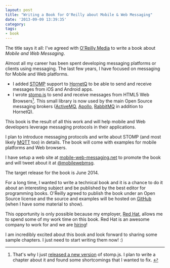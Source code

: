 ```yaml
---
layout: post
title: "Writing a Book for O'Reilly about Mobile & Web Messaging"
date: '2013-09-09 13:39:35'
category: 
tags:
- book
---
```


The title says it all: I've agreed with [O'Reilly Media][oreilly] to write a book about _Mobile and Web Messaging_.

Almost all my career has been spent developing messaging platforms or clients using messaging.
The last few years, I have focused on messaging for Mobile and Web platforms.

* I added [STOMP][stomp] support to [HornetQ][hornetq] to be able to send and receive messages from iOS and Android apps.
* I wrote [stomp.js][stompjs] to send and receive messages from HTML5 Web Browsers<a id="fnr1-2013-09-09" href="#fn1-2013-09-09"><sup>1</sup></a>. This small library is now used by the main Open Source messaging brokers ([ActiveMQ][activemq], [Apollo][apollo], [RabbitMQ][rabbitmq] in addition to HornetQ).

This book is the result of all this work and will help mobile and Web developers leverage messaging protocols in their applications.

I plan to introduce messaging protocols and write about STOMP (and most likely [MQTT][mqtt] too) in details. The book will come with examples for mobile platforms and Web browsers.

I have setup a web site at [mobile-web-messaging.net][mwm] to promote the book and will tweet about it at [@mobilewebmsg][mobilewebmsg].

The target release for the book is June 2014.

For a long time, I wanted to write a technical book and it is a chance to do it about an interesting subject and be published by the best editor for programming books. O'Reilly agreed to publish the book under an Open Source license and the source and examples will be hosted on [GitHub][github] (when I have some material to show).

This opportunity is only possible because my employer, [Red Hat][redhat], allows me to spend some of my work time on this book. Red Hat is an awesome company to work for and we are [hiring][jobs]!

I am incredibly excited about this book and look forward to sharing some sample chapters. I just need to start writing them now! :)

---

1. <a id="fn1-2013-09-09"></a> That's why I just [released a new version][release] of stomp.js. I plan to write a chapter about it and found some shortcomings that I wanted to fix.&nbsp;<a href="#fnr1-2013-09-09">&#8617;</a>


[mobilewebmsg]:https://twitter.com/mobilewebmsg
[oreilly]: http://oreilly.com
[redhat]: http://www.redhat.com
[jobs]: http://jobs.redhat.com
[mwm]: http://mobile-web-messaging.net
[stomp]: http://stomp.github.io
[mqtt]: http://mqtt.org
[hornetq]: http://www.jboss.org/hornetq/
[stompjs]: http://jmesnil.net/stomp-websocket/doc/
[activemq]: http://activemq.apache.org
[apollo]: http://activemq.apache.org/apollo/index.html
[rabbitmq]: http://www.rabbitmq.com/
[release]: /weblog/2013/09/03/stompjs-210-is-released/
[github]: https://github.com/mobile-web-messaging/book/